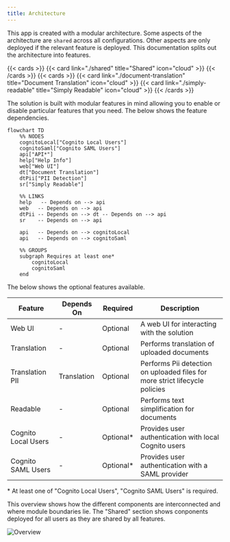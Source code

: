 ```yaml
---
title: Architecture
---
```


<!--
Copyright Amazon.com, Inc. or its affiliates. All Rights Reserved.
SPDX-License-Identifier: MIT-0
-->

This app is created with a modular architecture. Some aspects of the architecture are `shared` across all configurations. Other aspects are only deployed if the relevant feature is deployed. This documentation splits out the architecture into features.

{{< cards >}}
  {{< card link="./shared" title="Shared" icon="cloud" >}}
{{< /cards >}}
{{< cards >}}
  {{< card link="./document-translation" title="Document Translation" icon="cloud" >}}
  {{< card link="./simply-readable" title="Simply Readable" icon="cloud" >}}
{{< /cards >}}

The solution is built with modular features in mind allowing you to enable or disable particular features that you need. The below shows the feature dependencies.

```mermaid
flowchart TD
    %% NODES
    cognitoLocal["Cognito Local Users"]
    cognitoSaml["Cognito SAML Users"]
    api["API*"]
    help["Help Info"]
    web["Web UI"]
    dt["Document Translation"]
    dtPii["PII Detection"]
    sr["Simply Readable"]

    %% LINKS
    help   -- Depends on --> api
    web   -- Depends on --> api
    dtPii -- Depends on --> dt -- Depends on --> api
    sr    -- Depends on --> api

    api   -- Depends on --> cognitoLocal
    api   -- Depends on --> cognitoSaml

    %% GROUPS
    subgraph Requires at least one*
        cognitoLocal
        cognitoSaml
    end
```

The below shows the optional features available.

| Feature             | Depends On  | Required  | Description                                                                 |
| ------------------- | ----------- | --------- | --------------------------------------------------------------------------- |
| Web UI              | -           | Optional  | A web UI for interacting with the solution                                  |
| Translation         | -           | Optional  | Performs translation of uploaded documents                                  |
| Translation PII     | Translation | Optional  | Performs Pii detection on uploaded files for more strict lifecycle policies |
| Readable            | -           | Optional  | Performs text simplification for documents                                  |
| Cognito Local Users | -           | Optional* | Provides user authentication with local Cognito users                       |
| Cognito SAML Users  | -           | Optional* | Provides user authentication with a SAML provider                           |

\* At least one of "Cognito Local Users", "Cognito SAML Users" is required.

This overview shows how the different components are interconnected and where module boundaries lie. The "Shared" section shows conponents deployed for all users as they are shared by all features. 

![Overview](/diagrams/overview.png)